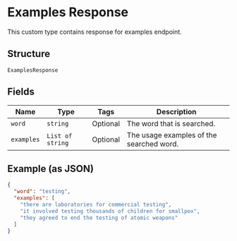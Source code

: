 
# Examples Response

This custom type contains response for examples endpoint.

## Structure

`ExamplesResponse`

## Fields

| Name | Type | Tags | Description |
|  --- | --- | --- | --- |
| `word` | `string` | Optional | The word that is searched. |
| `examples` | `List of string` | Optional | The usage examples of the searched word. |

## Example (as JSON)

```json
{
  "word": "testing",
  "examples": [
    "there are laboratories for commercial testing",
    "it involved testing thousands of children for smallpox",
    "they agreed to end the testing of atomic weapons"
  ]
}
```

